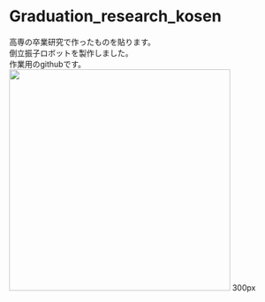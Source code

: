 # Graduation_research_kosen

高専の卒業研究で作ったものを貼ります。 
<br>
倒立振子ロボットを製作しました。
<br>
作業用のgithubです。
<br>
<img src="https://github.com/user-attachments/assets/a3a13f96-dd9d-4c40-8c73-49f5e2ef86a9" width="400px">
300px
